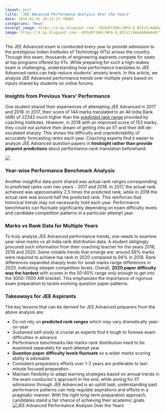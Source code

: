 ```yaml
---
layout: post
title: "JEE Advanced Performance Analysis Over the Years"
date: 2024-02-01 18:22:23 +0000
categories: "News"
excerpt_image: https://4.bp.blogspot.com/--DE9yRf1H0c/WFA-Q_BSIzI/AAAAAAAAAuM/YcOsHJsrBRAGOYLqyV5bQBIZzCNCMflsQCLcB/s1600/Physics-IIT-jee-advance-analysis-2012-16.png
image: https://4.bp.blogspot.com/--DE9yRf1H0c/WFA-Q_BSIzI/AAAAAAAAAuM/YcOsHJsrBRAGOYLqyV5bQBIZzCNCMflsQCLcB/s1600/Physics-IIT-jee-advance-analysis-2012-16.png
---
```


The JEE Advanced exam is conducted every year to provide admission to the prestigious Indian Institutes of Technology (IITs) across the country. Through this exam, thousands of engineering aspirants compete for seats at top programs offered by IITs. While preparing for such a high-stakes exam is challenging, understanding how performance translates to JEE Advanced ranks can help reduce students' anxiety levels. 
In this article, we analyze JEE Advanced performance trends over multiple years based on inputs shared by students on online forums.
### Insights from Previous Years' Performance  
One student shared their experiences of attempting JEE Advanced in 2017 and 2018. In 2017, their score of 144 marks translated to an All India Rank (AIR) of 22342 much higher than the [predicted rank range](https://fistore.mysenprints.com/collection/abalos) provided by coaching institutes. However, in 2018 with an improved score of 153 marks, they could not achieve their dream of getting into an IIT and their AIR de-escalated sharply. 
This shows the difficulty and unpredictability of accurately forecasting ranks each year. Coaching experts find it easier to analyze JEE Advanced question papers in **hindsight rather than provide pinpoint predictions** about performance-rank translation beforehand.

![](https://image.prepladder.com/prepladder/2021/08/06082512/JEE-Advanced-2021-Marks-and-Rank-Analysis-prepladder.jpg)
### Year-wise Performance Benchmark Analysis  
Another insightful data point shared was actual rank ranges corresponding to predicted ranks over two years - 2017 and 2018. In 2017, the actual rank achieved was approximately 2.5 times the predicted rank, while in 2018 the actual rank was around half the predicted rank. 
This reinforces that historical trends may not necessarily hold each year. Performance benchmarks can fluctuate significantly depending on exam difficulty levels and candidate competition patterns in a particular attempt year.
### Marks vs Rank Data for Multiple Years
To truly analyze JEE Advanced performance trends, one needs to examine year-wise marks vs all India rank distribution data. A student obligingly procured such information from their coaching teacher for the years 2018, 2019 and 2020. 
Some notable trends that emerge are: around 89% marks were required to achieve top rank in 2020 compared to 94% in 2018. Rank differences expanded sharply even for small marks range differences in 2020, indicating steeper competition levels. 
Overall, **2020 paper difficulty was the hardest** with scores in the 50-60% range only enough to get into the 3000-7000 AIR bracket. This emphasizes the importance of rigorous exam preparation to tackle evolving question paper patterns.
### Takeaways for JEE Aspirants
The key lessons that can be derived for JEE Advanced preparers from the above analysis are:
- Do not rely on **predicted rank ranges** which may vary dramatically year-on-year
- Sustained self-study is crucial as experts find it tough to foresee exam difficulties in advance  
- Performance benchmarks like marks-rank distribution need to be examined separately for each attempt year
- **Question paper difficulty levels fluctuate** so a wider marks scoring ability is advisable
- Consistent preparatory efforts over 1-2 years are preferable to last-minute focused preparation
- Maintain flexibility to adapt learning strategies based on annual trends in the exam conductor's approach
In the end, while aiming for IIT admissions through JEE Advanced is an uphill task, understanding past performance patterns can help regulate aspirations and efforts in a pragmatic manner. With the right long-term preparation approach, candidates stand a fair chance of achieving their academic goals.
![JEE Advanced Performance Analysis Over the Years](https://4.bp.blogspot.com/--DE9yRf1H0c/WFA-Q_BSIzI/AAAAAAAAAuM/YcOsHJsrBRAGOYLqyV5bQBIZzCNCMflsQCLcB/s1600/Physics-IIT-jee-advance-analysis-2012-16.png)